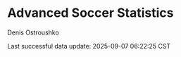# Advanced Soccer Statistics
Denis Ostroushko

<!-- gfm -->

Last successful data update: 2025-09-07 06:22:25 CST
